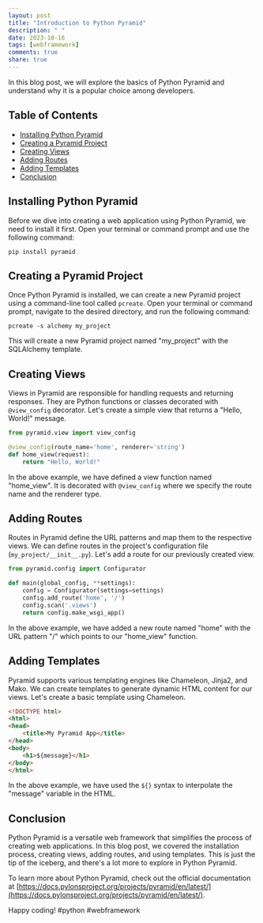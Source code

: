 ```yaml
---
layout: post
title: "Introduction to Python Pyramid"
description: " "
date: 2023-10-16
tags: [webframework]
comments: true
share: true
---
```


In this blog post, we will explore the basics of Python Pyramid and understand why it is a popular choice among developers.

## Table of Contents
- [Installing Python Pyramid](#installing-python-pyramid)
- [Creating a Pyramid Project](#creating-a-pyramid-project)
- [Creating Views](#creating-views)
- [Adding Routes](#adding-routes)
- [Adding Templates](#adding-templates)
- [Conclusion](#conclusion)

## Installing Python Pyramid
Before we dive into creating a web application using Python Pyramid, we need to install it first. Open your terminal or command prompt and use the following command:

```shell
pip install pyramid
```

## Creating a Pyramid Project
Once Python Pyramid is installed, we can create a new Pyramid project using a command-line tool called `pcreate`. Open your terminal or command prompt, navigate to the desired directory, and run the following command:

```shell
pcreate -s alchemy my_project
```

This will create a new Pyramid project named "my_project" with the SQLAlchemy template.

## Creating Views
Views in Pyramid are responsible for handling requests and returning responses. They are Python functions or classes decorated with `@view_config` decorator. Let's create a simple view that returns a "Hello, World!" message.

```python
from pyramid.view import view_config

@view_config(route_name='home', renderer='string')
def home_view(request):
    return "Hello, World!"
```

In the above example, we have defined a view function named "home_view". It is decorated with `@view_config` where we specify the route name and the renderer type.

## Adding Routes
Routes in Pyramid define the URL patterns and map them to the respective views. We can define routes in the project's configuration file (`my_project/__init__.py`). Let's add a route for our previously created view.

```python
from pyramid.config import Configurator

def main(global_config, **settings):
    config = Configurator(settings=settings)
    config.add_route('home', '/')
    config.scan('.views')
    return config.make_wsgi_app()
```

In the above example, we have added a new route named "home" with the URL pattern "/" which points to our "home_view" function.

## Adding Templates
Pyramid supports various templating engines like Chameleon, Jinja2, and Mako. We can create templates to generate dynamic HTML content for our views. Let's create a basic template using Chameleon.

```html
<!DOCTYPE html>
<html>
<head>
    <title>My Pyramid App</title>
</head>
<body>
    <h1>${message}</h1>
</body>
</html>
```

In the above example, we have used the `${}` syntax to interpolate the "message" variable in the HTML.

## Conclusion
Python Pyramid is a versatile web framework that simplifies the process of creating web applications. In this blog post, we covered the installation process, creating views, adding routes, and using templates. This is just the tip of the iceberg, and there's a lot more to explore in Python Pyramid.

To learn more about Python Pyramid, check out the official documentation at [https://docs.pylonsproject.org/projects/pyramid/en/latest/](https://docs.pylonsproject.org/projects/pyramid/en/latest/).

Happy coding! #python #webframework